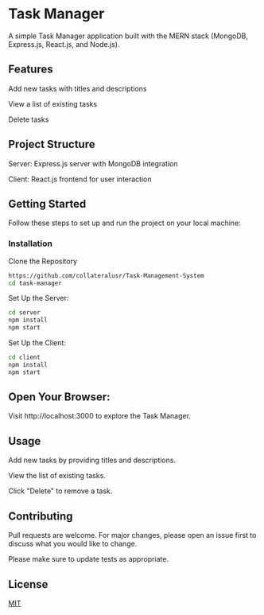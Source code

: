 # Task Manager


A simple Task Manager application built with the MERN stack (MongoDB, Express.js, React.js, and Node.js).



## Features

Add new tasks with titles and descriptions

View a list of existing tasks

Delete tasks



## Project Structure

Server: Express.js server with MongoDB integration

Client: React.js frontend for user interaction


## Getting Started

Follow these steps to set up and run the project on your local machine:

### Installation

Clone the Repository

```bash
https://github.com/collateralusr/Task-Management-System
cd task-manager


```
Set Up the Server:

```bash
cd server
npm install
npm start

```

Set Up the Client:
```bash
cd client
npm install
npm start
```

## Open Your Browser:

Visit http://localhost:3000 to explore the Task Manager.


## Usage

Add new tasks by providing titles and descriptions.

View the list of existing tasks.

Click "Delete" to remove a task.


## Contributing

Pull requests are welcome. For major changes, please open an issue first to discuss what you would like to change.

Please make sure to update tests as appropriate.

## License

[MIT](https://choosealicense.com/licenses/mit/)
